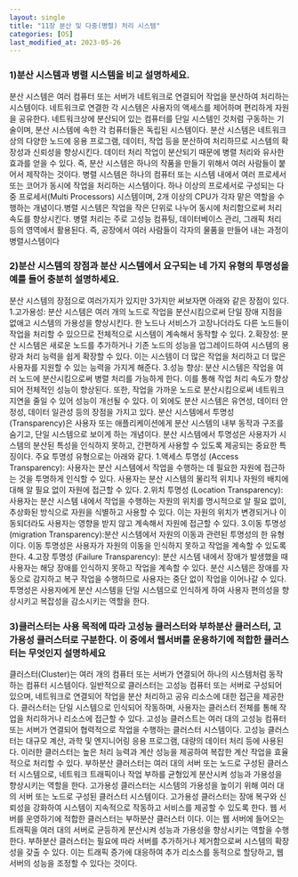 ```yaml
---
layout: single
title: "11장 분산 및 다중(병렬) 처리 시스템"
categories: [OS]
last_modified_at: 2023-05-26
---
```


### 1)분산 시스템과 병렬 시스템을 비교 설명하세요.
분산 시스템은 여러 컴퓨터 또는 서버가 네트워크로 연결되어 작업을 분산하여 처리하는 시스템이다. 네트워크로 연결한 각 시스템은 사용자의 액세스를 제어하며 편리하게 자원을 공유한다. 네트워크상에 분산되어 있는 컴퓨터를 단일 시스템인 것처럼 구동하는 기술이며, 분산 시스템에 속한 각 컴퓨터들은 독립된 시스템이다. 분산 시스템은 네트워크 상의 다양한 노드에 응용 프로그램, 데이터, 작업 등을 분산하여 처리하므로 시스템의 확장성과 신뢰성을 향상시킨다. 
데이터 처리 작업이 분산되기 때문에 병렬 처리와 유사한 효과를 얻을 수 있다. 즉, 분산 시스템은 하나의 작품을 만들기 위해서 여러 사람들이 붙어서 제작하는 것이다.
병렬 시스템은 하나의 컴퓨터 또는 시스템 내에서 여러 프로세서 또는 코어가 동시에 작업을 처리하는 시스템이다. 하나 이상의 프로세서로 구성되는 다중 프로세서(Multi Processors) 시스템이며, 2개 이상의
CPU가 각자 맡은 역할을 수행하는 개념이다.병렬 시스템은 작업을 작은 단위로 나누어 동시에 처리함으로써 처리 속도를 향상시킨다. 병렬 처리는 주로 고성능 컴퓨팅, 데이터베이스 관리, 그래픽 처리 등의 영역에서 활용된다.
즉, 공장에서 여러 사람들이 각자의 물품을 만들어 내는 과정이 병렬시스템이다


### 2)분산 시스템의 장점과 분산 시스템에서 요구되는 네 가지 유형의 투명성을 예를 들어 충분히 설명하세요. 
분산 시스템의 장점으로 여러가지가 있지만 3가지만 써보자면 아래와 같은 장점이 있다.
1.고가용성: 분산 시스템은 여러 개의 노드로 작업을 분산시킴으로써 단일 장애 지점을 없애고 시스템의 가용성을 향상시킨다. 한 노드나 서비스가 고장나더라도 다른 노드들이 작업을 처리할 수 있으므로 전체적으로 시스템이 계속해서 동작할 수 있다.
2.확장성: 분산 시스템은 새로운 노드를 추가하거나 기존 노드의 성능을 업그레이드하여 시스템의 용량과 처리 능력을 쉽게 확장할 수 있다. 이는 시스템이 더 많은 작업을 처리하고 더 많은 사용자를 지원할 수 있는 능력을 가지게 해준다.
3.성능 향상: 분산 시스템은 작업을 여러 노드에 분산시킴으로써 병렬 처리를 가능하게 한다. 이를 통해 작업 처리 속도가 향상되어 전체적인 성능이 향상된다. 또한, 작업을 가까운 노드로 분산시킴으로써 네트워크 지연을 줄일 수 있어 성능이 개선될 수 있다.
이 외에도 분산 시스템은 유연성, 데이터 안정성, 데이터 일관성 등의 장점을 가지고 있다.
분산 시스템에서 투명성(Transparency)은 사용자 또는 애플리케이션에게 분산 시스템의 내부 동작과 구조를 숨기고, 단일 시스템으로 보이게 하는 개념이다. 분산 시스템에서 투명성은 사용자가 시스템의 분산된 특성을 인식하지 못하고, 간편하게 사용할 수 있도록 제공되는 중요한 특징이다. 주요 투명성 유형으로는 아래와 같다.
1.액세스 투명성 (Access Transparency): 사용자는 분산 시스템에서 작업을 수행하는 데 필요한 자원에 접근하는 것을 투명하게 인식할 수 있다. 사용자는 분산 시스템의 물리적 위치나 자원의 배치에 대해 알 필요 없이 자원에 접근할 수 있다.
2.위치 투명성 (Location Transparency): 사용자는 분산 시스템 내에서 작업을 수행하는 자원의 위치를 명시적으로 알 필요 없이, 추상화된 방식으로 자원을 식별하고 사용할 수 있다. 이는 자원의 위치가 변경되거나 이동되더라도 사용자는 영향을 받지 않고 계속해서 자원에 접근할 수 있다.
3.이동 투명성(migration Transparency):분산 시스템에서 자원의 이동과 관련된 투명성의 한 유형이다. 이동 투명성은 사용자가 자원의 이동을 인식하지 못하고 작업을 계속할 수 있도록 한다.
4.고장 투명성 (Failure Transparency): 분산 시스템 내에서 장애가 발생했을 때 사용자는 해당 장애를 인식하지 못하고 작업을 계속할 수 있다. 분산 시스템은 장애를 자동으로 감지하고 복구 작업을 수행하므로 사용자는 중단 없이 작업을 이어나갈 수 있다.
투명성은 사용자에게 분산 시스템을 단일 시스템으로 인식하게 하여 사용자 편의성을 향상시키고 복잡성을 감소시키는 역할을 한다.


### 3)클러스터는 사용 목적에 따라 고성능 클러스터와 부하분산 클러스터, 고가용성 클러스터로 구분한다. 이 중에서 웹서버를 운용하기에 적합한 클러스터는 무엇인지 설명하세요
클러스터(Cluster)는 여러 개의 컴퓨터 또는 서버가 연결되어 하나의 시스템처럼 동작하는 컴퓨터 시스템이다. 일반적으로 클러스터는 고성능 컴퓨터 또는 서버로 구성되어 있으며, 네트워크로 연결되어 작업을 분산 처리하고 공유 리소스에 대한 접근을 제공한다. 클러스터는 단일 시스템으로 인식되어 작동하며, 사용자는 클러스터 전체를 통해 작업을 처리하거나 리소스에 접근할 수 있다. 고성능 클러스트는 여러 대의 고성능 컴퓨터 또는 서버가 연결되어 협력적으로 작업을 수행하는 클러스터 시스템이다. 고성능 클러스터는 대규모 계산, 과학 및 엔지니어링 응용 프로그램, 대량의 데이터 처리 등에 사용된다. 이러한 클러스터는 높은 처리 능력과 계산 성능을 제공하여 복잡한 계산 작업을 효율적으로 처리할 수 있다.
부하분산 클러스터는 여러 대의 서버 또는 노드로 구성된 클러스터 시스템으로, 네트워크 트래픽이나 작업 부하를 균형있게 분산시켜 성능과 가용성을 향상시키는 역할을 한다.
고가용성 클러스터는 시스템의 가용성을 높이기 위해 여러 대의 서버 또는 노드로 구성된 클러스터 시스템이다. 고가용성 클러스터는 장애 복구와 신뢰성을 강화하여 시스템이 지속적으로 작동하고 서비스를 제공할 수 있도록 한다.
웹 서버를 운영하기에 적합한 클러스터는 부하분산 클러스터 이다. 이는 웹 서버에 들어오는 트래픽을 여러 대의 서버로 균등하게 분산시켜 성능과 가용성을 향상시키는 역할을 수행한다. 부하분산 클러스터는 필요에 따라 서버를 추가하거나 제거함으로써 시스템의 확장성을 갖출 수 있다. 이는 트래픽 증가에 대응하여 추가 리소스를 동적으로 할당하고, 웹 서버의 성능을 조정할 수 있다는 것이다.
